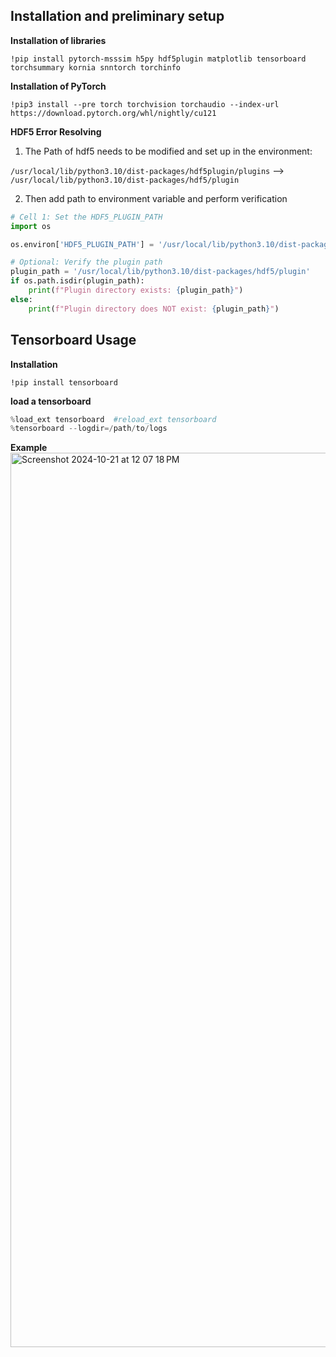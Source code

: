 ## Installation and preliminary setup

**Installation of libraries**

```
!pip install pytorch-msssim h5py hdf5plugin matplotlib tensorboard torchsummary kornia snntorch torchinfo
```

**Installation of PyTorch**

```
!pip3 install --pre torch torchvision torchaudio --index-url https://download.pytorch.org/whl/nightly/cu121
```
**HDF5 Error Resolving**


1. The Path of hdf5 needs to be modified and set up in the environment:

`/usr/local/lib/python3.10/dist-packages/hdf5plugin/plugins` --> 
`/usr/local/lib/python3.10/dist-packages/hdf5/plugin`

2. Then add path to environment variable and perform verification

```python
# Cell 1: Set the HDF5_PLUGIN_PATH
import os

os.environ['HDF5_PLUGIN_PATH'] = '/usr/local/lib/python3.10/dist-packages/hdf5/plugin'

# Optional: Verify the plugin path
plugin_path = '/usr/local/lib/python3.10/dist-packages/hdf5/plugin'
if os.path.isdir(plugin_path):
    print(f"Plugin directory exists: {plugin_path}")
else:
    print(f"Plugin directory does NOT exist: {plugin_path}")
```

## Tensorboard Usage

**Installation**
```
!pip install tensorboard
```
**load a tensorboard**

```python
%load_ext tensorboard  #reload_ext tensorboard 
%tensorboard --logdir=/path/to/logs
```
**Example**
<img width="1431" alt="Screenshot 2024-10-21 at 12 07 18 PM" src="https://github.com/user-attachments/assets/c602f0bf-f4e1-4a84-b4f4-6b4c0b7cada6">


